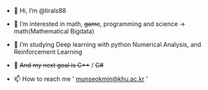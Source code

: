 - 👋 Hi, I’m @tirals88
- 👀 I’m interested in math, ~~game~~, programming and science -> math(Mathematical Bigdata)
- 🌱 I’m studying Deep learning with python Numerical Analysis, and Reinforcement Learning

- 🐼 ~~And my next goal is C++~~ / ~~C#~~
- 📫 How to reach me ' munseokmin@khu.ac.kr ' 
